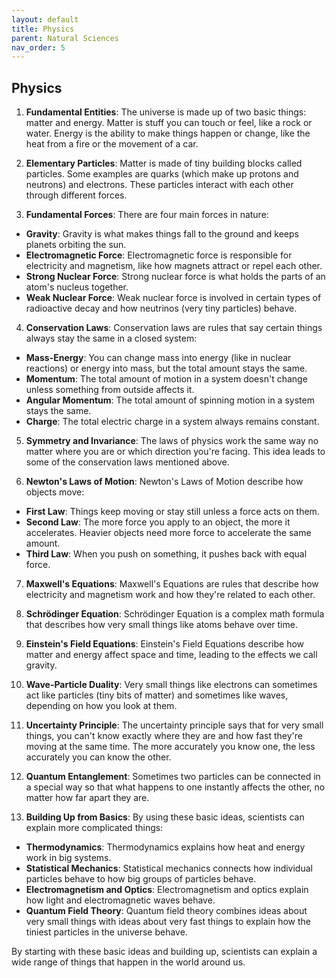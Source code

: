 ```yaml
---
layout: default
title: Physics
parent: Natural Sciences
nav_order: 5
---
```


## Physics

1. **Fundamental Entities**: The universe is made up of two basic things: matter and energy. Matter is stuff you can touch or feel, like a rock or water. Energy is the ability to make things happen or change, like the heat from a fire or the movement of a car.

2. **Elementary Particles**: Matter is made of tiny building blocks called particles. Some examples are quarks (which make up protons and neutrons) and electrons. These particles interact with each other through different forces.

3. **Fundamental Forces**: There are four main forces in nature:
* **Gravity**: Gravity is what makes things fall to the ground and keeps planets orbiting the sun.
* **Electromagnetic Force**: Electromagnetic force is responsible for electricity and magnetism, like how magnets attract or repel each other.
* **Strong Nuclear Force**: Strong nuclear force is what holds the parts of an atom's nucleus together.
* **Weak Nuclear Force**: Weak nuclear force is involved in certain types of radioactive decay and how neutrinos (very tiny particles) behave.

4. **Conservation Laws**: Conservation laws are rules that say certain things always stay the same in a closed system:
* **Mass-Energy**: You can change mass into energy (like in nuclear reactions) or energy into mass, but the total amount stays the same.
* **Momentum**: The total amount of motion in a system doesn't change unless something from outside affects it.
* **Angular Momentum**: The total amount of spinning motion in a system stays the same.
* **Charge**: The total electric charge in a system always remains constant.

5. **Symmetry and Invariance**: The laws of physics work the same way no matter where you are or which direction you're facing. This idea leads to some of the conservation laws mentioned above.

6. **Newton's Laws of Motion**: Newton's Laws of Motion describe how objects move:
* **First Law**: Things keep moving or stay still unless a force acts on them.
* **Second Law**: The more force you apply to an object, the more it accelerates. Heavier objects need more force to accelerate the same amount.
* **Third Law**: When you push on something, it pushes back with equal force.

7. **Maxwell's Equations**: Maxwell's Equations are rules that describe how electricity and magnetism work and how they're related to each other.

8. **Schrödinger Equation**: Schrödinger Equation is a complex math formula that describes how very small things like atoms behave over time.

9. **Einstein's Field Equations**: Einstein's Field Equations describe how matter and energy affect space and time, leading to the effects we call gravity.

10. **Wave-Particle Duality**: Very small things like electrons can sometimes act like particles (tiny bits of matter) and sometimes like waves, depending on how you look at them.

11. **Uncertainty Principle**: The uncertainty principle says that for very small things, you can't know exactly where they are and how fast they're moving at the same time. The more accurately you know one, the less accurately you can know the other.

12. **Quantum Entanglement**: Sometimes two particles can be connected in a special way so that what happens to one instantly affects the other, no matter how far apart they are.

13. **Building Up from Basics**: By using these basic ideas, scientists can explain more complicated things:
* **Thermodynamics**: Thermodynamics explains how heat and energy work in big systems.
* **Statistical Mechanics**: Statistical mechanics connects how individual particles behave to how big groups of particles behave.
* **Electromagnetism and Optics**: Electromagnetism and optics explain how light and electromagnetic waves behave.
* **Quantum Field Theory**: Quantum field theory combines ideas about very small things with ideas about very fast things to explain how the tiniest particles in the universe behave.

By starting with these basic ideas and building up, scientists can explain a wide range of things that happen in the world around us.
